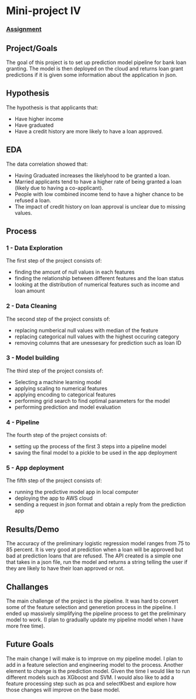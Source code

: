 # Mini-project IV

### [Assignment](assignment.md)

## Project/Goals
The goal of this project is to set up prediction model pipeline for bank loan granting. The model is then deployed on the cloud and returns loan grant predictions if it is given some information about the application in json. 

## Hypothesis
The hypothesis is that applicants that:
- Have higher income
- Have graduated
- Have a credit history
are more likely to have a loan approved.

## EDA 
The data correlation showed that:
- Having Graduated increases the likelyhood to be granted a loan.
- Married applicants tend to have a higher rate of being granted a loan (likely due to having a co-applicant).
- People with low combined income tend to have a higher chance to be refused a loan.
- The impact of credit history on loan approval is unclear due to missing values.

## Process
### 1 - Data Exploration
The first step of the project consists of:
- finding the amount of null values in each features
- finding the relationship between different features and the loan status
- looking at the distribution of numerical features such as income and loan amount

### 2 - Data Cleaning
The second step of the project consists of:
- replacing numberical null values with median of the feature
- replacing categorical null values with the highest occuring category
- removing columns that are unessesary for prediction such as loan ID

### 3 - Model building
The third step of the project consists of:
- Selecting a machine learning model
- applying scaling to numerical features
- applying encoding to categorical features
- performing grid search to find optimal parameters for the model
- performing prediction and model evaluation

### 4 - Pipeline
The fourth step of the project consists of:
- setting up the process of the first 3 steps into a pipeline model
- saving the final model to a pickle to be used in the app deployment

### 5 - App deployment
The fifth step of the project consists of:
- running the predictive model app in local computer
- deploying the app to AWS cloud
- sending a request in json format and obtain a reply from the prediction app

## Results/Demo
The accuracy of the preliminary logistic regression model ranges from 75 to 85 percent. It is very good at prediction when a loan will be approved but bad at prediction loans that are refused. The API created is a simple one that takes in a json file, run the model and returns a string telling the user if they are likely to have their loan approved or not. 

## Challanges 
The main challenge of the project is the pipeline. It was hard to convert some of the feature selection and generetion process in the pipeline. I ended up massively simplifying the pipeline process to get the preliminary model to work. (I plan to gradually update my pipeline model when I have more free time).

## Future Goals
The main change I will make is to improve on my pipeline model. I plan to add in a feature selection and engineering model to the process. Another element to change is the prediction model. Given the time I would like to run different models such as XGboost and SVM. I would also like to add a feature processing step such as pca and selectKbest and explore how those changes will improve on the base model.
